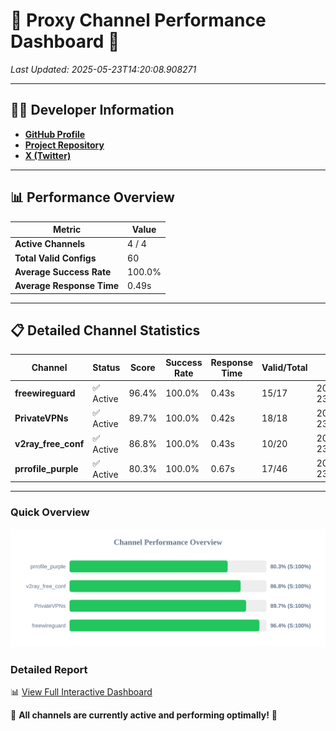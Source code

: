 # 🌟 Proxy Channel Performance Dashboard 🌟

_Last Updated: 2025-05-23T14:20:08.908271_

---

## 👩‍💻 Developer Information

- **[GitHub Profile](https://github.com/4n0nymou3)**  
- **[Project Repository](https://github.com/4n0nymou3/multi-proxy-config-fetcher)**  
- **[X (Twitter)](https://x.com/4n0nymou3)**  

---

## 📊 Performance Overview

| Metric                | Value       |
|-----------------------|-------------|
| **Active Channels**   | 4 / 4       |
| **Total Valid Configs** | 60          |
| **Average Success Rate** | 100.0%      |
| **Average Response Time** | 0.49s       |

---

## 📋 Detailed Channel Statistics

| Channel          | Status     | Score  | Success Rate | Response Time | Valid/Total | Last Success               |
|------------------|------------|--------|--------------|---------------|-------------|----------------------------|
| **freewireguard**  | ✅ Active  | 96.4%  | 100.0% | 0.43s         | 15/17       | 2025-05-23T14:20:08.906600 |
| **PrivateVPNs**  | ✅ Active  | 89.7%  | 100.0% | 0.42s         | 18/18       | 2025-05-23T14:20:08.444942 |
| **v2ray_free_conf**  | ✅ Active  | 86.8%  | 100.0% | 0.43s         | 10/20       | 2025-05-23T14:20:07.993364 |
| **prrofile_purple**  | ✅ Active  | 80.3%  | 100.0% | 0.67s         | 17/46       | 2025-05-23T14:20:07.519263 |

---

### Quick Overview
<div align="center">
  <a href="https://raw.githubusercontent.com/nullluser/NullRepo/refs/heads/main/assets/channel_stats_chart.svg">
    <img src="https://raw.githubusercontent.com/nullluser/NullRepo/refs/heads/main/assets/channel_stats_chart.svg" alt="Source Performance Statistics" width="800">
  </a>
</div>

### Detailed Report
📊 [View Full Interactive Dashboard](https://htmlpreview.github.io/?https://github.com/nullluser/NullRepo/blob/main/assets/performance_report.html)

🎉 **All channels are currently active and performing optimally!** 🎉
